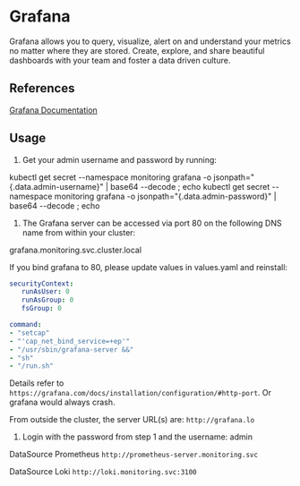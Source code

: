 # Grafana

Grafana allows you to query, visualize, alert on and understand your metrics no matter where they are stored. Create, explore, and share beautiful dashboards with your team and foster a data driven culture.

## References

[Grafana Documentation](https://grafana.com/docs/?pg=oss-graf&plcmt=quick-links)

## Usage

1. Get your admin username and password by running:

  kubectl get secret --namespace monitoring grafana -o jsonpath="{.data.admin-username}" | base64 --decode ; echo
  kubectl get secret --namespace monitoring grafana -o jsonpath="{.data.admin-password}" | base64 --decode ; echo

1. The Grafana server can be accessed via port 80 on the following DNS name from within your cluster:

  grafana.monitoring.svc.cluster.local

  If you bind grafana to 80, please update values in values.yaml and reinstall:

```yaml
securityContext:
   runAsUser: 0
   runAsGroup: 0
   fsGroup: 0

command:
- "setcap"
- "'cap_net_bind_service=+ep'"
- "/usr/sbin/grafana-server &&"
- "sh"
- "/run.sh"
```

   Details refer to `https://grafana.com/docs/installation/configuration/#http-port`.
   Or grafana would always crash.

   From outside the cluster, the server URL(s) are: `http://grafana.lo`

1. Login with the password from step 1 and the username: admin

DataSource Prometheus
`http://prometheus-server.monitoring.svc`

DataSource Loki
`http://loki.monitoring.svc:3100`
